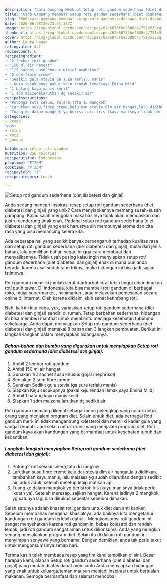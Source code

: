 ```yaml
---
description: "Cara Gampang Membuat Setup roti gandum sederhana (diet diabetesi dan ginjal) Anti Gagal"
title: "Cara Gampang Membuat Setup roti gandum sederhana (diet diabetesi dan ginjal) Anti Gagal"
slug: 3686-cara-gampang-membuat-setup-roti-gandum-sederhana-diet-diabetesi-dan-ginjal-anti-gagal
date: 2020-06-28T20:23:33.337Z
image: https://img-global.cpcdn.com/recipes/62e6873fbe2608c4/751x532cq70/setup-roti-gandum-sederhana-diet-diabetesi-dan-ginjal-foto-resep-utama.jpg
thumbnail: https://img-global.cpcdn.com/recipes/62e6873fbe2608c4/751x532cq70/setup-roti-gandum-sederhana-diet-diabetesi-dan-ginjal-foto-resep-utama.jpg
cover: https://img-global.cpcdn.com/recipes/62e6873fbe2608c4/751x532cq70/setup-roti-gandum-sederhana-diet-diabetesi-dan-ginjal-foto-resep-utama.jpg
author: Laura Hogan
ratingvalue: 4.2
reviewcount: 6
recipeingredient:
- "2 lembar roti gandum"
- "150 ml air hangat"
- "1/2 sachet susu khusus ginjal nephrisol"
- "2 sdm fibre creme"
- "Sedikit gula stevia ga suka terlalu manis"
- " Keju secukupnya pakai keju rendah lemaksaya Emina Mild"
- "1 batang kayu manis kecil"
- "1 sdm maizenalarutkan dg sedikit air"
recipeinstructions:
- "Potong2 roti sesuai selera,tata di mangkok"
- "Larutkan susu,fibre creme,keju dan stevia dlm air hangat,lalu didihkan, tambahkan kayu manis, lalu maizena yg sudah dilarutkan dengan sedikit air, aduk aduk, setelah meletup letup matikan api."
- "Tuang ke dalam mangkok yg berisi roti iris (kayu manisnya tidak perlu ikutan ya). Setelah meresap, sajikan hangat. Karena jadinya 2 mangkok, yg satunya lagi bisa dikukus sebentar sebelum dimakan."
categories:
- Resep
tags:
- setup
- roti
- gandum

katakunci: setup roti gandum 
nutrition: 256 calories
recipecuisine: Indonesian
preptime: "PT29M"
cooktime: "PT33M"
recipeyield: "1"
recipecategory: Lunch

---
```



![Setup roti gandum sederhana (diet diabetesi dan ginjal)](https://img-global.cpcdn.com/recipes/62e6873fbe2608c4/751x532cq70/setup-roti-gandum-sederhana-diet-diabetesi-dan-ginjal-foto-resep-utama.jpg)

Anda sedang mencari inspirasi resep setup roti gandum sederhana (diet diabetesi dan ginjal) yang unik? Cara menyiapkannya memang susah-susah gampang. Kalau salah mengolah maka hasilnya tidak akan memuaskan dan justru cenderung tidak enak. Padahal setup roti gandum sederhana (diet diabetesi dan ginjal) yang enak harusnya sih mempunyai aroma dan cita rasa yang bisa memancing selera kita.

Ada beberapa hal yang sedikit banyak berpengaruh terhadap kualitas rasa dari setup roti gandum sederhana (diet diabetesi dan ginjal), mulai dari jenis bahan, lalu pemilihan bahan segar, hingga cara membuat dan menyajikannya. Tidak usah pusing kalau ingin menyiapkan setup roti gandum sederhana (diet diabetesi dan ginjal) enak di mana pun anda berada, karena asal sudah tahu triknya maka hidangan ini bisa jadi sajian istimewa.

Roti gandum memiliki jumlah serat dan karbohidrat lebih tinggi dibandingkan roti putih tawar. Di Indonesia, kita bisa membeli roti gandum di berbagai toko, mulai supermarket , minimarket , atau melakukan pemesanan secara online di internet. Oleh karena diklaim lebih sehat ketimbang roti.


Nah, kali ini kita coba, yuk, variasikan setup roti gandum sederhana (diet diabetesi dan ginjal) sendiri di rumah. Tetap berbahan sederhana, hidangan ini bisa memberi manfaat untuk membantu menjaga kesehatan tubuhmu sekeluarga. Anda dapat menyiapkan Setup roti gandum sederhana (diet diabetesi dan ginjal) memakai 8 bahan dan 3 langkah pembuatan. Berikut ini langkah-langkah dalam menyiapkan hidangannya.

<!--inarticleads1-->

##### Bahan-bahan dan bumbu yang digunakan untuk menyiapkan Setup roti gandum sederhana (diet diabetesi dan ginjal):

1. Ambil 2 lembar roti gandum
1. Ambil 150 ml air hangat
1. Gunakan 1/2 sachet susu khusus ginjal (nephrisol)
1. Sediakan 2 sdm fibre creme
1. Gunakan Sedikit gula stevia (ga suka terlalu manis)
1. Siapkan  Keju secukupnya (pakai keju rendah lemak,saya Emina Mild)
1. Ambil 1 batang kayu manis kecil
1. Siapkan 1 sdm maizena,larutkan dg sedikit air


Roti gandum memang dikenal sebagai menu pelengkap yang cocok untuk orang yang menjalani program diet. Selain untuk diet, ada berbagai Roti gandum merk ini tidak mengandung kolesterol dan memiliki kadar gula yang sangat rendah. Jadi selain untuk orang yang menjalani program diet. Roti gandum kaya akan kandungan yang bermanfaat untuk kesehatan tubuh dan kecantikan. 

<!--inarticleads2-->

##### Langkah-langkah menyiapkan Setup roti gandum sederhana (diet diabetesi dan ginjal):

1. Potong2 roti sesuai selera,tata di mangkok
1. Larutkan susu,fibre creme,keju dan stevia dlm air hangat,lalu didihkan, tambahkan kayu manis, lalu maizena yg sudah dilarutkan dengan sedikit air, aduk aduk, setelah meletup letup matikan api.
1. Tuang ke dalam mangkok yg berisi roti iris (kayu manisnya tidak perlu ikutan ya). Setelah meresap, sajikan hangat. Karena jadinya 2 mangkok, yg satunya lagi bisa dikukus sebentar sebelum dimakan.


Salah satunya adalah khasiat roti gandum untuk diet dan anti kanker. Sebelum membahas mengenai khasiatnya, ada baiknya kita mengetahui kandungan roti gandum terlebih dahulu. Mengkonsumsi roti gandum ini sangat menyehatkan karena roti gandum ini bebas kolestrol dan rendah lemak, jadi roti gandum sangat aman untuk dikonsumsi Anda yang mungkin sedang menjalankan program diet. Selain itu di dalam roti gandum ini menyimpan senyawa yang bernama. Dengan demikian, anda tak perlu takut untuk mengonsumsinya setiap hari. 

Terima kasih telah membaca resep yang tim kami tampilkan di sini. Besar harapan kami, olahan Setup roti gandum sederhana (diet diabetesi dan ginjal) yang mudah di atas dapat membantu Anda menyiapkan hidangan yang enak untuk keluarga/teman maupun menjadi inspirasi untuk berjualan makanan. Semoga bermanfaat dan selamat mencoba!
